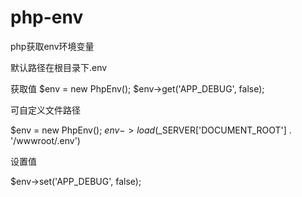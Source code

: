 # php-env

php获取env环境变量

默认路径在根目录下.env

获取值
$env = new PhpEnv();
$env->get('APP_DEBUG', false);

可自定义文件路径

$env = new PhpEnv();
$env->load($_SERVER['DOCUMENT_ROOT'] . '/wwwroot/.env')

设置值

$env->set('APP_DEBUG', false);
